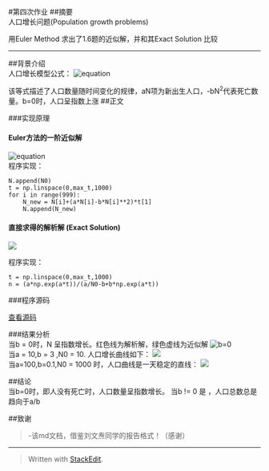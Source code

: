 

#第四次作业
##摘要  
人口增长问题(Population growth problems)

用Euler Method 求出了1.6题的近似解，并和其Exact Solution 比较

-----
##背景介绍  
人口增长模型公式：
![equation](https://raw.githubusercontent.com/whuCanon/computationalphysics_N2013301020085/master/chapter1/Resource/formula1.png)

该等式描述了人口数量随时间变化的规律，aN项为新出生人口，-bN<sup>2</sup>代表死亡数量。b=0时，人口呈指数上涨
##正文

###实现原理  

#### Euler方法的一阶近似解
![equation](https://raw.githubusercontent.com/whuCanon/computationalphysics_N2013301020085/master/chapter1/Resource/formula2.png)  
程序实现：
 
    N.append(N0)
    t = np.linspace(0,max_t,1000)
    for i in range(999):
        N_new = N[i]+(a*N[i]-b*N[i]**2)*t[1]
        N.append(N_new)
        
#### 直接求得的解析解 (Exact Solution)
![](http://i.imgur.com/OABFxtC.png)

程序实现：

    t = np.linspace(0,max_t,1000)
    n = (a*np.exp(a*t))/(a/N0-b+b*np.exp(a*t)) 

###程序源码
	
[查看源码](https://github.com/breakingDboy/computational_physics_2013301020120/blob/master/population/population_growth.py)
	
###结果分析  
当b = 0时，N 呈指数增长。红色线为解析解，绿色虚线为近似解
![b=0](http://i.imgur.com/OG7UlaD.png)		
当a = 10,b = 3 ,N0 = 10. 人口增长曲线如下：
![](http://i.imgur.com/J4ErPHg.png)		
当a=100,b=0.1,N0 = 1000 时，人口曲线是一天稳定的直线：
![](http://i.imgur.com/l9LorWT.png)				
																																																																																			

##结论  
当b=0时，即人没有死亡时，人口数量呈指数增长。
当b != 0 是 ，人口总数总是趋向于a/b 


##致谢
>-该md文档，借鉴刘文焘同学的报告格式！（感谢）

------
> Written with [StackEdit](https://stackedit.io/).
